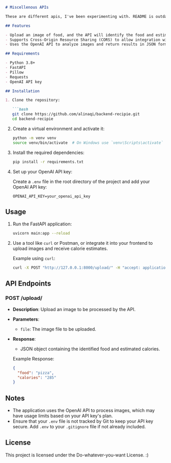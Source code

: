 
```markdown
# Miscellenous APIs

These are different apis, I've been experimenting with. README is outdated.. just look at the code :)

## Features

- Upload an image of food, and the API will identify the food and estimate the calories.
- Supports Cross-Origin Resource Sharing (CORS) to allow integration with frontend applications.
- Uses the OpenAI API to analyze images and return results in JSON format.

## Requirements

- Python 3.8+
- FastAPI
- Pillow
- Requests
- OpenAI API key

## Installation

1. Clone the repository:

   ```bash
   git clone https://github.com/alinaqi/backend-recipie.git
   cd backend-recipie
   ```

2. Create a virtual environment and activate it:

   ```bash
   python -m venv venv
   source venv/bin/activate  # On Windows use `venv\Scripts\activate`
   ```

3. Install the required dependencies:

   ```bash
   pip install -r requirements.txt
   ```

4. Set up your OpenAI API key:

   Create a `.env` file in the root directory of the project and add your OpenAI API key:

   ```env
   OPENAI_API_KEY=your_openai_api_key
   ```

## Usage

1. Run the FastAPI application:

   ```bash
   uvicorn main:app --reload
   ```

2. Use a tool like `curl` or Postman, or integrate it into your frontend to upload images and receive calorie estimates.

   Example using `curl`:

   ```bash
   curl -X POST "http://127.0.0.1:8000/upload/" -H "accept: application/json" -H "Content-Type: multipart/form-data" -F "file=@path_to_your_image"
   ```

## API Endpoints

### POST /upload/

- **Description**: Upload an image to be processed by the API.
- **Parameters**:
  - `file`: The image file to be uploaded.
- **Response**:
  - JSON object containing the identified food and estimated calories.
  
  Example Response:

  ```json
  {
    "food": "pizza",
    "calories": "285"
  }
  ```

## Notes

- The application uses the OpenAI API to process images, which may have usage limits based on your API key's plan.
- Ensure that your `.env` file is not tracked by Git to keep your API key secure. Add `.env` to your `.gitignore` file if not already included.

## License

This project is licensed under the Do-whatever-you-want License. :)
```
